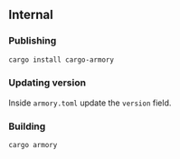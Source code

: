 

## Internal
### Publishing
```sh
cargo install cargo-armory
```

### Updating version
Inside `armory.toml` update the `version` field.

### Building
```sh
cargo armory
```
